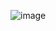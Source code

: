 ![image](https://github.com/yanderground/AbstractFactoryLP5/assets/78827513/0b4f186f-c10c-4470-93ab-6fe889836c69)

